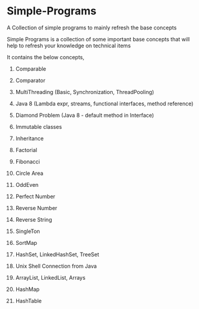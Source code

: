# Simple-Programs
A Collection of simple programs to mainly refresh the base concepts

Simple Programs is a collection of some important base concepts that will help to refresh your knowledge on technical items

It contains the below concepts,

1. Comparable

2. Comparator

3. MultiThreading (Basic, Synchronization, ThreadPooling)

4. Java 8 (Lambda expr, streams, functional interfaces, method reference)

5. Diamond Problem (Java 8 - default method in Interface)

6. Immutable classes

7. Inheritance

8. Factorial

9. Fibonacci

10. Circle Area

11. OddEven

12. Perfect Number

13. Reverse Number

14. Reverse String

15. SingleTon

16. SortMap

17. HashSet, LinkedHashSet, TreeSet

18. Unix Shell Connection from Java

19. ArrayList, LinkedList, Arrays

20. HashMap

21. HashTable
